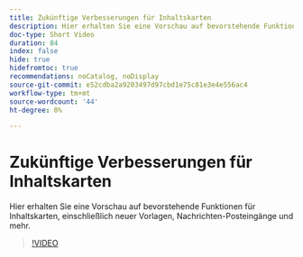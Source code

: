 ```yaml
---
title: Zukünftige Verbesserungen für Inhaltskarten
description: Hier erhalten Sie eine Vorschau auf bevorstehende Funktionen für Inhaltskarten, einschließlich neuer Vorlagen, Nachrichten-Posteingänge und mehr.
doc-type: Short Video
duration: 84
index: false
hide: true
hidefromtoc: true
recommendations: noCatalog, noDisplay
source-git-commit: e52cdba2a9203497d97cbd1e75c81e3e4e556ac4
workflow-type: tm+mt
source-wordcount: '44'
ht-degree: 0%

---
```



# Zukünftige Verbesserungen für Inhaltskarten

Hier erhalten Sie eine Vorschau auf bevorstehende Funktionen für Inhaltskarten, einschließlich neuer Vorlagen, Nachrichten-Posteingänge und mehr.

<!-- 62_S603_3442534_83_future-enhancements-for-content-cards -->
>[!VIDEO](https://video.tv.adobe.com/v/3460329/?learn=on&enablevpops=true&captions=ger)
